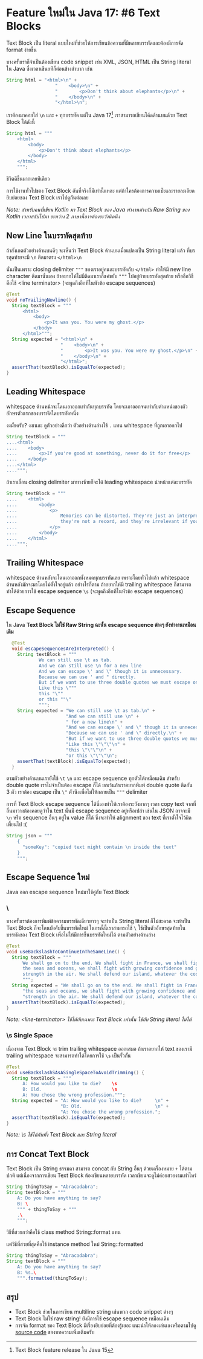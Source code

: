 # Feature ใหม่ใน Java 17: #6 Text Blocks

Text Block เป็น literal แบบใหม่ที่ช่วยให้การเขียนข้อความที่มีหลายบรรทัดและต้องมีการจัด format ง่ายขึ้น

บางครั้งเราก็จำเป็นต้องเขียน code snippet เช่น XML, JSON, HTML เป็น String literal ใน Java
ซึ่งเวลาเขีนยทีก็ค่อนข้างลำบาก เช่น
```java
String html = "<html>\n" +
                  "    <body>\n" +
                  "        <p>Don't think about elephants</p>\n" +
                  "    </body>\n" +
                  "</html>\n";
```
เราต้องมาคอยใส่ `\n` และ `+` ทุกบรรทัด แต่ใน Java 17[^1] เราสามารถเขียนโค้ดด้านบนด้วย Text Block
ได้ดังนี้
```java
String html = """
    <html>
        <body>
            <p>Don't think about elephants</p>
        </body>
    </html>
    """;
```
ชีวิตดีขึ้นมากเลยทีเดียว

การใช้งานทั่วไปของ Text Block อันที่จริงก็มีเท่านี้แหละ แต่ถ้าใครต้องการความเป๊ะและรายละเอียดยิบย่อยของ Text Block
เราไปดูกันต่อเลย

*Note: สำหรับคนที่เขียน Kotlin มา Text Block ของ Java ทำงานต่างกับ Raw String ของ Kotlin เวลาสลับไปมา
ระหว่าง 2 ภาษานี้อาจต้องระวังนิดนึง*

## New Line ในบรรทัดสุดท้าย
ถ้าสังเกตตัวอย่างด้านบนดีๆ จะเห็นว่า Text Block ด้านบนเมื่อแปลงเป็น String literal แล้ว ที่บรรสุดท้ายจะมี `\n` ติดมาตรง
`</html>\n`

นั่นเป็นเพราะ closing delimiter `"""` ของเราอยู่คนละบรรทัดกับ `</html>` ทำให้มี new line character ติดมานั่นเอง
ถ้าอยากให้ไม่มีติดมาเราก็แค่ขยับ `"""` ไปอยู่ท้ายบรรทัดสุดท้าย หรืออีกวิธีคือใช้ \<line terminator> (จะพูดถึงอีกทีในหัวข้อ escape sequences)
```java
@Test
void noTrailingNewline() {
  String textBlock = """
      <html>
          <body>
              <p>It was you. You were my ghost.</p>
          </body>
      </html>""";
  String expected = "<html>\n" +
                    "    <body>\n" +
                    "        <p>It was you. You were my ghost.</p>\n" +
                    "    </body>\n" +
                    "</html>";
  assertThat(textBlock).isEqualTo(expected);
}
```

## Leading Whitespace
whitespace ด้านหน้าจะโดนเอาออกเท่ากันทุกบรรทัด โดยจะเอาออกจนเท่ากับตำแหน่งของตัวอักษรตัวแรกของบรรทัดใดบรรทัดหนึ่ง

งงมั้ยครับ? งงเนอะ ดูตัวอย่างดีกว่า ตัวอย่างด้านล่างใช้ `.` แทน whitespace ที่ถูกเอาออกไป
```java
String textBlock = """
....<html>   
....    <body>  
....        <p>If you're good at something, never do it for free</p>   
....    </body>  
....</html>   
....""";
```
ถ้าเราเลื่อน closing delimiter มาทางซ้ายก็จะได้ leading whitespace นำหน้าแต่ละบรรทัด
```java
String textBlock = """
....    <html>
....        <body>
....            <p>
....                Memories can be distorted. They're just an interpretation,
....                they're not a record, and they're irrelevant if you have the facts.
....            </p>
....        </body>
....    </html>
....""";
```

## Trailing Whitespace
whitespace ด้านหลังจะโดนเอาออกทั้งหมดทุกบรรทัดเลย เพราะโดยทั่วไปแล้ว whitespace ด้านหลังมักจะมาโดยไม่ตั้งใจอยู่แล้ว
อย่างไรก็ตาม ถ้าอยากให้มี trailing whitespace ก็สามารถทำได้ด้วยการใช้ escape sequence `\s`
(จะพูดถึงอีกทีในหัวข้อ escape sequences)

## Escape Sequence
ใน Java **Text Block ไม่ใช่ Raw String ฉะนั้น escape sequence ต่างๆ ยังทำงานเหมือนเดิม**
```java
  @Test
  void escapeSequencesAreInterpreted() {
    String textBlock = """
            We can still use \t as tab.
            And we can still use \n for a new line
            And we can escape \' and \" though it is unnecessary.
            Because we can use ' and " directly.
            But if we want to use three double quotes we must escape one of them.
            Like this \"""
            this "\""
            or this ""\"
            """;
    String expected = "We can still use \t as tab.\n" +
                      "And we can still use \n" +
                      " for a new line\n" +
                      "And we can escape \' and \" though it is unnecessary.\n" +
                      "Because we can use ' and \" directly.\n" +
                      "But if we want to use three double quotes we must escape one of them.\n" +
                      "Like this \"\"\"\n" +
                      "this \"\"\"\n" +
                      "or this \"\"\"\n";
    assertThat(textBlock).isEqualTo(expected);
  }
```
ตามตัวอย่างด้านบนเรายังใช้ `\t` `\n` และ escape sequence ทุกตัวได้เหมือนเดิม สำหรับ double quote เราไม่จำเป็นต้อง
escape ก็ได้ ยกเว้นถ้าเราอยากพิมพ์ double quote ติดกัน 3 ตัว เราต้อง escape เป็น `\"` ตัวนึงเพื่อไม่ให้กลายเป็น `"""` delimiter

การที่ Text Block escape sequence ได้นี่เองทำให้เราต้องระวังมากๆ เวลา copy text จากที่อื่นมาวางต้องคอยดูว่าใน text
นั้นมี escape sequence อยู่หรือเปล่า เช่นใน JSON อาจจะมี `\n` หรือ sequence อื่นๆ อยู่ใน value ก็ได้ ซึ่งจะทำให้
alignment ของ text ที่เราตั้งใจไว้ผิดเพี้ยนไป :(
```java
String json = """
    {
      "someKey": "copied text might contain \n inside the text"
    }
    """;
```

## Escape Sequence ใหม่
Java ออก escape sequence ใหม่มาใช้คู่กับ Text Block

### \\<line-terminator>
บางครั้งเราต้องการพิมพ์ข้อความบรรทัดเดียวยาวๆ จะทำเป็น String literal ก็ไม่สะดวก จะทำเป็น Text Block
ก็จะโดนบังคับขึ้นบรรทัดใหม่ ในกรณี้นี้เราสามารถใช้ `\` ใช้เป็นตัวอักษรสุดท้ายในบรรทัดของ Text Block
เพื่อไม่ให้มีการขึ้นบรรทัดใหม่ได้ ตามตัวอย่างด้านล่าง
```java
@Test
void useBackslashToContinueInTheSameLine() {
  String textBlock = """
      We shall go on to the end. We shall fight in France, we shall fight on \
      the seas and oceans, we shall fight with growing confidence and growing \
      strength in the air. We shall defend our island, whatever the cost may be...\
      """;
  String expected = "We shall go on to the end. We shall fight in France, we shall fight on " +
      "the seas and oceans, we shall fight with growing confidence and growing " +
      "strength in the air. We shall defend our island, whatever the cost may be...";
  assertThat(textBlock).isEqualTo(expected);
}
```
*Note: \<line-terminator> ใช้ได้กับเฉพาะ Text Block เท่านั้น ใช้กับ String literal ไม่ได้*

### \s Single Space

เนื่องจาก Text Block จะ trim trailing whitespace ออกเสมอ ถ้าเราอยากให้ text ของเรามี trailing whitespace
จะสามารถทำได้โดยการใช้ `\s` เป็นรั้วกั้น
```java
@Test
void useBackslashSAsASingleSpaceToAvoidTrimming() {
  String textBlock = """
      A: How would you like to die?    \s
      B: Old.                          \s
      A: You chose the wrong profession.""";
  String expected = "A: How would you like to die?     \n" +
                    "B: Old.                           \n" +
                    "A: You chose the wrong profession.";
  assertThat(textBlock).isEqualTo(expected);
}
```
*Note: \s ใช้ได้กับทั้ง Text Block และ String literal*

## การ Concat Text Block
Text Block เป็น String ธรรมดา สามารถ concat กับ String อื่นๆ ด้วยเครื่องหมาย `+` ได้ตามปกติ แต่เนื่องจากการเขียน
Text Block ต้องเขียนหลายบรรทัด เวลาเขียนจะดูไม่ค่อยสวยงามเท่าไหร่
```java
String thingToSay = "Abracadabra";
String textBlock = """
    A: Do you have anything to say?
    B: \
    """ + thingToSay + """
    .\
    """;
```

วิธีที่สวยกว่าคือใช้ class method String::format แทน

แต่วิธีที่สวยที่สุดคือใช้ instance method ใหม่ String::formatted
```java
String thingToSay = "Abracadabra";
String textBlock = """
    A: Do you have anything to say?
    B: %s.\
    """.formatted(thingToSay);
```

## สรุป
- Text Block ช่วยในการเขียน multiline string เช่นพวก code snippet ต่างๆ
- Text Block ไม่ใช่ raw string! ยังมีการใช้ escape sequence เหมือนเดิม
- การจัด format ของ Text Block มีเรื่องยิบย่อยที่ต้องรู้เยอะ แนะนำให้ลองเล่นเองหรือตามไปดู
[source code](https://github.com/withyuu/java-11-to-17) ของบทความเพิ่มเติมครับ


[^1]: Text Block feature release ใน Java 15